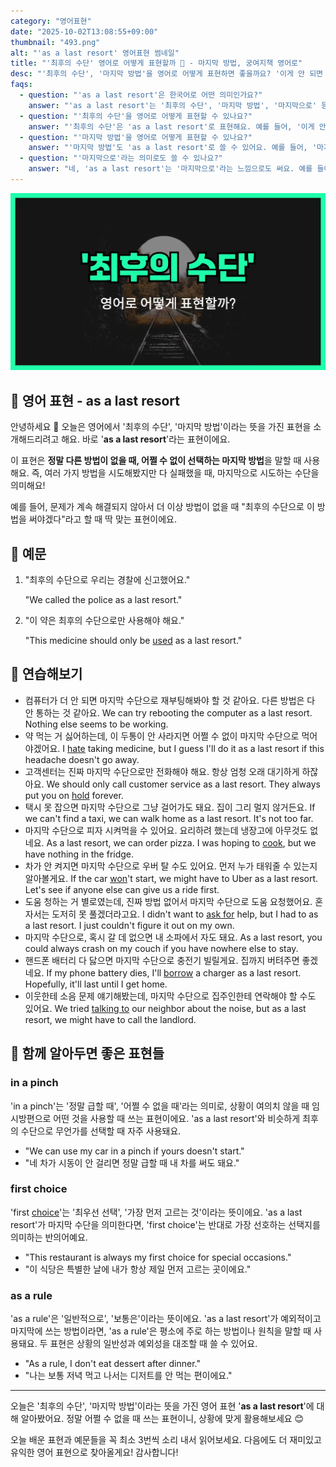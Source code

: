 ```yaml
---
category: "영어표현"
date: "2025-10-02T13:08:55+09:00"
thumbnail: "493.png"
alt: "'as a last resort' 영어표현 썸네일"
title: "'최후의 수단' 영어로 어떻게 표현할까 🛑 - 마지막 방법, 궁여지책 영어로"
desc: "'최후의 수단', '마지막 방법'을 영어로 어떻게 표현하면 좋을까요? '이게 안 되면 최후의 수단으로 할게요.', '마지막 방법으로 이걸 썼어요.' 등을 영어로 표현하는 법을 배워봅시다. 다양한 예문을 통해서 연습하고 본인의 표현으로 만들어 보세요."
faqs: 
  - question: "'as a last resort'은 한국어로 어떤 의미인가요?"
    answer: "'as a last resort'는 '최후의 수단', '마지막 방법', '마지막으로' 등으로 해석돼요. 다른 방법이 다 안 될 때 마지막으로 선택하는 방법을 말해요."
  - question: "'최후의 수단'을 영어로 어떻게 표현할 수 있나요?"
    answer: "'최후의 수단'은 'as a last resort'로 표현해요. 예를 들어, '이게 안 되면 최후의 수단으로 할게요.'는 'If this doesn't work, I'll do it as a last resort.'라고 해요."
  - question: "'마지막 방법'을 영어로 어떻게 표현할 수 있나요?"
    answer: "'마지막 방법'도 'as a last resort'로 쓸 수 있어요. 예를 들어, '마지막 방법으로 이걸 썼어요.'는 'I used this as a last resort.'라고 말해요."
  - question: "'마지막으로'라는 의미로도 쓸 수 있나요?"
    answer: "네, 'as a last resort'는 '마지막으로'라는 느낌으로도 써요. 예를 들어, '마지막으로 이 방법을 시도해볼게요.'는 'I'll try this as a last resort.'라고 해요."
---
```


!['as a last resort' 영어표현](./493.png)

## 🌟 영어 표현 - as a last resort

안녕하세요 👋 오늘은 영어에서 '최후의 수단', '마지막 방법'이라는 뜻을 가진 표현을 소개해드리려고 해요. 바로 '**as a last resort**'라는 표현이에요.

이 표현은 **정말 다른 방법이 없을 때, 어쩔 수 없이 선택하는 마지막 방법**을 말할 때 사용해요. 즉, 여러 가지 방법을 시도해봤지만 다 실패했을 때, 마지막으로 시도하는 수단을 의미해요!

예를 들어, 문제가 계속 해결되지 않아서 더 이상 방법이 없을 때 "최후의 수단으로 이 방법을 써야겠다"라고 할 때 딱 맞는 표현이에요.

## 📖 예문

1. "최후의 수단으로 우리는 경찰에 신고했어요."

   "We called the police as a last resort."

2. "이 약은 최후의 수단으로만 사용해야 해요."

   "This medicine should only be [used](/blog/in-english/171.used/) as a last resort."



## 💬 연습해보기

<ul data-interactive-list>

  <li data-interactive-item>
    <span data-toggler>컴퓨터가 더 안 되면 마지막 수단으로 재부팅해봐야 할 것 같아요. 다른 방법은 다 안 통하는 것 같아요.</span>
    <span data-answer>We can try rebooting the computer as a last resort. Nothing else seems to be working.</span>
  </li>

  <li data-interactive-item>
    <span data-toggler>약 먹는 거 싫어하는데, 이 두통이 안 사라지면 어쩔 수 없이 마지막 수단으로 먹어야겠어요.</span>
    <span data-answer>I <a href="/blog/in-english/392.hate/">hate</a> taking medicine, but I guess I'll do it as a last resort if this headache doesn't go away.</span>
  </li>

  <li data-interactive-item>
    <span data-toggler>고객센터는 진짜 마지막 수단으로만 전화해야 해요. 항상 엄청 오래 대기하게 하잖아요.</span>
    <span data-answer>We should only call customer service as a last resort. They always put you on <a href="/blog/in-english/388.hold/">hold</a> forever.</span>
  </li>

  <li data-interactive-item>
    <span data-toggler>택시 못 잡으면 마지막 수단으로 그냥 걸어가도 돼요. 집이 그리 멀지 않거든요.</span>
    <span data-answer>If we can't find a taxi, we can walk home as a last resort. It's not too far.</span>
  </li>

  <li data-interactive-item>
    <span data-toggler>마지막 수단으로 피자 시켜먹을 수 있어요. 요리하려 했는데 냉장고에 아무것도 없네요.</span>
    <span data-answer>As a last resort, we can order pizza. I was hoping to <a href="/blog/in-english/461.cook/">cook</a>, but we have nothing in the fridge.</span>
  </li>

  <li data-interactive-item>
    <span data-toggler>차가 안 켜지면 마지막 수단으로 우버 탈 수도 있어요. 먼저 누가 태워줄 수 있는지 알아볼게요.</span>
    <span data-answer>If the car <a href="/blog/in-english/456.win/">won</a>'t start, we might have to Uber as a last resort. Let's see if anyone else can give us a ride first.</span>
  </li>

  <li data-interactive-item>
    <span data-toggler>도움 청하는 거 별로였는데, 진짜 방법 없어서 마지막 수단으로 도움 요청했어요. 혼자서는 도저히 못 풀겠더라고요.</span>
    <span data-answer>I didn't want to <a href="/blog/in-english/125.ask-for/">ask for</a> help, but I had to as a last resort. I just couldn't figure it out on my own.</span>
  </li>

  <li data-interactive-item>
    <span data-toggler>마지막 수단으로, 혹시 갈 데 없으면 내 소파에서 자도 돼요.</span>
    <span data-answer>As a last resort, you could always crash on my couch if you have nowhere else to stay.</span>
  </li>

  <li data-interactive-item>
    <span data-toggler>핸드폰 배터리 다 닳으면 마지막 수단으로 충전기 빌릴게요. 집까지 버텨주면 좋겠네요.</span>
    <span data-answer>If my phone battery dies, I'll <a href="/blog/in-english/466.borrow/">borrow</a> a charger as a last resort. Hopefully, it'll last until I get home.</span>
  </li>

  <li data-interactive-item>
    <span data-toggler>이웃한테 소음 문제 얘기해봤는데, 마지막 수단으로 집주인한테 연락해야 할 수도 있어요.</span>
    <span data-answer>We tried <a href="/blog/in-english/359.talk-to/">talking to</a> our neighbor about the noise, but as a last resort, we might have to call the landlord.</span>
  </li>

</ul>

## 🤝 함께 알아두면 좋은 표현들

### in a pinch

'in a pinch'는 '정말 급할 때', '어쩔 수 없을 때'라는 의미로, 상황이 여의치 않을 때 임시방편으로 어떤 것을 사용할 때 쓰는 표현이에요. 'as a last resort'와 비슷하게 최후의 수단으로 무언가를 선택할 때 자주 사용돼요.

- "We can use my car in a pinch if yours doesn't start."
- "네 차가 시동이 안 걸리면 정말 급할 때 내 차를 써도 돼요."

### first choice

'first [choice](/blog/in-english/399.choice/)'는 '최우선 선택', '가장 먼저 고르는 것'이라는 뜻이에요. 'as a last resort'가 마지막 수단을 의미한다면, 'first choice'는 반대로 가장 선호하는 선택지를 의미하는 반의어예요.

- "This restaurant is always my first choice for special occasions."
- "이 식당은 특별한 날에 내가 항상 제일 먼저 고르는 곳이에요."

### as a rule

'as a rule'은 '일반적으로', '보통은'이라는 뜻이에요. 'as a last resort'가 예외적이고 마지막에 쓰는 방법이라면, 'as a rule'은 평소에 주로 하는 방법이나 원칙을 말할 때 사용돼요. 두 표현은 상황의 일반성과 예외성을 대조할 때 쓸 수 있어요.

- "As a rule, I don't eat dessert after dinner."
- "나는 보통 저녁 먹고 나서는 디저트를 안 먹는 편이에요."

---

오늘은 '최후의 수단', '마지막 방법'이라는 뜻을 가진 영어 표현 '**as a last resort**'에 대해 알아봤어요. 정말 어쩔 수 없을 때 쓰는 표현이니, 상황에 맞게 활용해보세요 😊

오늘 배운 표현과 예문들을 꼭 최소 3번씩 소리 내서 읽어보세요. 다음에도 더 재미있고 유익한 영어 표현으로 찾아올게요! 감사합니다!

